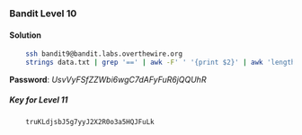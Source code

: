 ### Bandit Level 10

#### Solution
```bash
	ssh bandit9@bandit.labs.overthewire.org
	strings data.txt | grep '==' | awk -F' ' '{print $2}' | awk 'length($0)==32'
```
**Password**: *UsvVyFSfZZWbi6wgC7dAFyFuR6jQQUhR*


##### Key for Level 11
```
	truKLdjsbJ5g7yyJ2X2R0o3a5HQJFuLk
```
